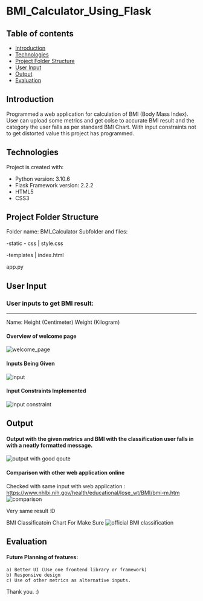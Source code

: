 # BMI_Calculator_Using_Flask

## Table of contents
* [Introduction](#introduction)
* [Technologies](#technologies)
* [Project Folder Structure](#project-folder-structure)
* [User Input](#user-input)
* [Output](#output)
* [Evaluation](#evaluation)

## Introduction
Programmed a web application for calculation of BMI (Body Mass Index).
User can upload some metrics and get colse to accurate BMI result and the category the user falls as per standard BMI Chart.
With input constraints not to get distorted value this project has programmed.

## Technologies
Project is created with:
* Python version: 3.10.6
* Flask Framework version: 2.2.2
* HTML5
* CSS3

## Project Folder Structure
Folder name: BMI_Calculator
Subfolder and files: 

-static
    - css
    | style.css

-templates
    | index.html

app.py

## User Input
### User inputs to get BMI result:
------------------------------------------------------
Name:
Height (Centimeter)
Weight (Kilogram)
#### Overview of welcome page
![welcome_page](https://github.com/oshanto-ctrl/BMI_Calculator_Using_Flask/assets/55896261/7cd8e058-6174-44d8-9abd-56ec3350a3ec)

#### Inputs Being Given
![input](https://github.com/oshanto-ctrl/BMI_Calculator_Using_Flask/assets/55896261/e4aa4c52-d30d-42b1-b502-a54c7c021169)

#### Input Constraints Implemented
![input constraint](https://github.com/oshanto-ctrl/BMI_Calculator_Using_Flask/assets/55896261/434861db-4091-4bf8-800e-7d3e7b04958e)




## Output
#### Output with the given metrics and BMI with the classification user falls in with a neatly formatted message.
![output with good qoute](https://github.com/oshanto-ctrl/BMI_Calculator_Using_Flask/assets/55896261/ced2708e-0afd-4ad6-9ab4-68e0d20644eb)

#### Comparison with other web application online
Checked with same input with web application : https://www.nhlbi.nih.gov/health/educational/lose_wt/BMI/bmi-m.htm
![comparison](https://github.com/oshanto-ctrl/BMI_Calculator_Using_Flask/assets/55896261/5f5b0aac-aa27-434f-8f38-5bade7d7ea72)

Very same result :D

BMI Classificatoin Chart For Make Sure
![official BMI classification](https://github.com/oshanto-ctrl/BMI_Calculator_Using_Flask/assets/55896261/1efd1f55-c01d-4293-8c08-d37ccb7a5bd9)


## Evaluation

#### Future Planning of features:
    a) Better UI (Use one frontend library or framework)
    b) Responsive design
    c) Use of other metrics as alternative inputs.

Thank you. :)


